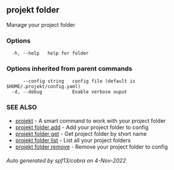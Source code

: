 ## projekt folder

Manage your project folder

### Options

```
  -h, --help   help for folder
```

### Options inherited from parent commands

```
      --config string   config file (default is $HOME/.projekt/config.yaml)
  -d, --debug           Enable verbose ouput
```

### SEE ALSO

* [projekt](projekt.md)	 - A smart command to work with your project folder
* [projekt folder add](projekt_folder_add.md)	 - Add your project folder to config
* [projekt folder get](projekt_folder_get.md)	 - Get project folder by short name
* [projekt folder list](projekt_folder_list.md)	 - List all your project folders
* [projekt folder remove](projekt_folder_remove.md)	 - Remove your project folder to config

###### Auto generated by spf13/cobra on 4-Nov-2022
